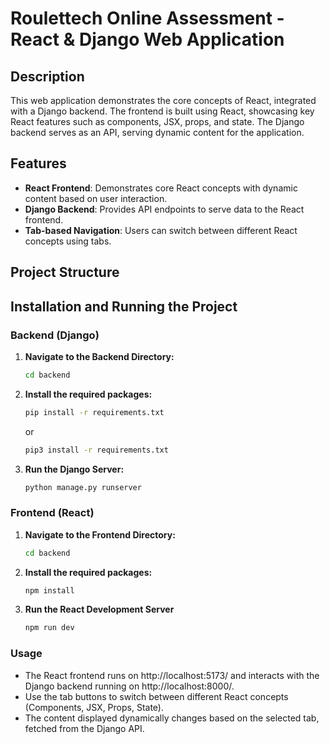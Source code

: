 # Roulettech Online Assessment - React & Django Web Application

## Description

This web application demonstrates the core concepts of React, integrated with a Django backend. The frontend is built using React, showcasing key React features such as components, JSX, props, and state. The Django backend serves as an API, serving dynamic content for the application.

## Features

- **React Frontend**: Demonstrates core React concepts with dynamic content based on user interaction.
- **Django Backend**: Provides API endpoints to serve data to the React frontend.
- **Tab-based Navigation**: Users can switch between different React concepts using tabs.

## Project Structure


## Installation and Running the Project

### Backend (Django)

1. **Navigate to the Backend Directory:**

   ```bash
   cd backend
   ```

2. **Install the required packages:**

    ```bash
    pip install -r requirements.txt
    ```

    or

    ```bash
    pip3 install -r requirements.txt
    ```
3. **Run the Django Server:**

    ```bash
    python manage.py runserver
    ```
### Frontend (React)

1. **Navigate to the Frontend Directory:**
    ```bash
   cd backend
   ```

2. **Install the required packages:**

    ```bash
   npm install
   ```

3. **Run the React Development Server**

    ```bash
    npm run dev
    ```

### Usage
- The React frontend runs on http://localhost:5173/ and interacts with the Django backend running on http://localhost:8000/.
- Use the tab buttons to switch between different React concepts (Components, JSX, Props, State).
- The content displayed dynamically changes based on the selected tab, fetched from the Django API.
